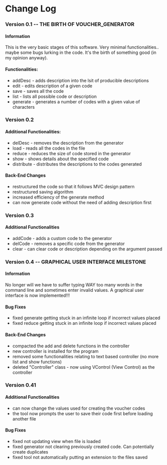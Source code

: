 # Change Log
### Version 0.1 -- THE BIRTH OF VOUCHER_GENERATOR

#### Information
This is the very basic stages of this software. Very minimal functionalities.. maybe some bugs lurking in the code.
It's the birth of something good (in my opinion anyway).

#### Functionalities:  
- addDesc - adds description into the lsit of producible descriptions
- edit - edits description of a given code
- save - saves all the code
- list - lists all possible code or description
- generate - generates a number of codes with a given value of characters

### Version 0.2

#### Additional Functionalities:
- delDesc - removes the description from the generator
- load - reads all the codes in the file
- reduce - reduces the size of code stored in the generator
- show - shows details about the specified code
- distribute - distributes the descriptions to the codes generated

#### Back-End Changes
- restructured the code so that it follows MVC design pattern
- restructured saving algorithm 
- increased efficiency of the generate method
- can now generate code without the need of adding description first

### Version 0.3

#### Additional Functionalities
- addCode - adds a custom code to the generator
- delCode - removes a specific code from the generator
- clear - can clear code or description depending on the argument passed

### Version 0.4 -- GRAPHICAL USER INTERFACE MILESTONE

#### Information
No longer will we have to suffer typing WAY too many words in the command line and sometimes enter invalid values.
A graphical user interface is now implemented!!!

#### Bug Fixes
- fixed generate getting stuck in an infinite loop if incorrect values placed
- fixed reduce getting stuck in an infinite loop if incorrect values placed

#### Back-End Changes
- compacted the add and delete functions in the controller
- new controller is installed for the program
- removed some functionalities relating to text based controller (no more list and show functions)
- deleted "Controller" class - now using VControl (View Control) as the controller

### Version 0.41

#### Additional Functionalities
- can now change the values used for creating the voucher codes
- the tool now prompts the user to save their code first before loading another file

#### Bug Fixes
- fixed not updating view when file is loaded
- fixed generator not clearing previously created code. Can potentially create duplicates
- fixed tool not automatically putting an extension to the files saved
